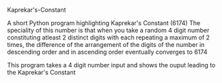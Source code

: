 Kaprekar's-Constant

A short Python program highlighting Kaprekar's Constant (6174)
The speciality of this number is that when you take a random 4 digit number constituting 
atleast 2 distinct digits with each repeating a maximum of 2 times, the difference of the
arrangement of the digits of the number in descending order and in ascending order eventually converges to 6174

This program takes a 4 digit number input and shows the ouput leading to the Kaprekar's Constant


